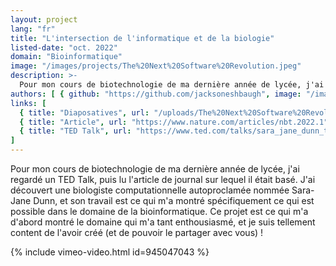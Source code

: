 ```yaml
---
layout: project
lang: "fr"
title: "L'intersection de l'informatique et de la biologie"
listed-date: "oct. 2022"
domain: "Bioinformatique"
image: "/images/projects/The%20Next%20Software%20Revolution.jpeg"
description: >-
  Pour mon cours de biotechnologie de ma dernière année de lycée, j'ai regardé un TED Talk, puis lu l'article de journal sur lequel il était basé. J'ai découvert une biologiste computationnelle autoproclamée nommée Sara-Jane Dunn, et son travail est ce qui m'a montré spécifiquement ce qui est possible dans le domaine de la bioinformatique. Ce projet est ce qui m'a d'abord montré le domaine qui m'a tant enthousiasmé, et je suis tellement content de l'avoir créé (et de pouvoir le partager avec vous) !
authors: [ { github: "https://github.com/jacksoneshbaugh", image: "/images/jackson.jpg", name: "Jackson Eshbaugh" }, { github: "https://www.linkedin.com/in/sara-jane-dunn-19387848/", image: "/images/sara-jane-dunn.jpeg", name: "Sara-Jane Dunn" } ]
links: [
  { title: "Diaposatives", url: "/uploads/The%20Next%20Software%20Revolution.pdf" },
  { title: "Article", url: "https://www.nature.com/articles/nbt.2022.1" },
  { title: "TED Talk", url: "https://www.ted.com/talks/sara_jane_dunn_the_next_software_revolution_programming_biological_cells?subtitle=fr" }
]
---
```


Pour mon cours de biotechnologie de ma dernière année de lycée, j'ai regardé un TED Talk, puis lu l'article de journal
sur lequel il était basé. J'ai découvert une biologiste computationnelle autoproclamée nommée Sara-Jane Dunn, et son
travail est ce qui m'a montré spécifiquement ce qui est possible dans le domaine de la bioinformatique. Ce projet est ce
qui m'a d'abord montré le domaine qui m'a tant enthousiasmé, et je suis tellement content de l'avoir créé (et de pouvoir
le partager avec vous) !

{% include vimeo-video.html id=945047043 %}